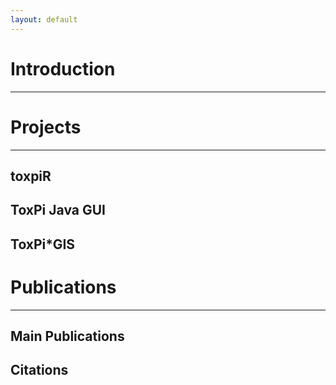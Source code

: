 ```yaml
---
layout: default
---
```


# Introduction

------------------------------------------------------------------------

# Projects

------------------------------------------------------------------------

## toxpiR

## ToxPi Java GUI

## ToxPi\*GIS

# Publications

------------------------------------------------------------------------

## Main Publications

## Citations
